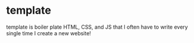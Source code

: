 # template

template is boiler plate HTML, CSS, and JS that I often have to write every single time I create a new website!